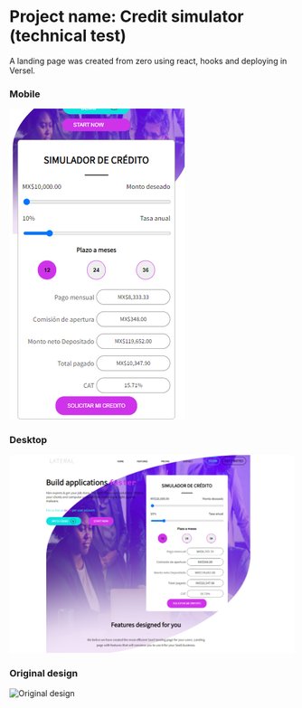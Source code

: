 # Project name: Credit simulator (technical test)

A landing page was created from zero using react, hooks and deploying in Versel.

### Mobile
![Mobile design](https://github.com/Daniel-Vasquez/mi-credito/blob/master/public/mi-credito-mobile.png)

### Desktop
![Desk design](https://github.com/Daniel-Vasquez/mi-credito/blob/master/public/mi-credito-desktop.png)

### Original design
![Original design](Prueba_atoms.jpg)